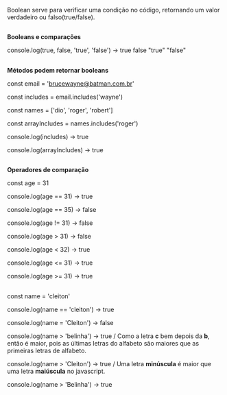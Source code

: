 Boolean serve para verificar uma condição no código, retornando um valor verdadeiro ou falso(true/false).

##
**Booleans e comparações**

console.log(true, false, 'true', 'false') -> true false "true" "false"

##
**Métodos podem retornar booleans**

const email = 'brucewayne@batman.com.br'

const includes = email.includes('wayne')

const names = ['dio', 'roger', 'robert']

const arrayIncludes = names.includes('roger')

console.log(includes) -> true

console.log(arrayIncludes) -> true

##
**Operadores de comparação**

const age = 31

console.log(age == 31) -> true

console.log(age == 35) -> false

console.log(age != 31) -> false

console.log(age > 31) -> false

console.log(age < 32) -> true

console.log(age <= 31) -> true

console.log(age >= 31) -> true
##
const name = 'cleiton'

console.log(name == 'cleiton') -> true

console.log(name = 'Cleiton') -> false

console.log(name > 'belinha') -> true / Como a letra **c** bem depois da **b**, então é maior, pois as últimas letras do alfabeto são maiores que as primeiras letras de alfabeto.

console.log(name > 'Cleiton') -> true / Uma letra **minúscula** é maior que uma letra **maiúscula** no javascript.

console.log(name > 'Belinha') -> true